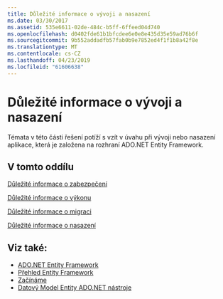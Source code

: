 ```yaml
---
title: Důležité informace o vývoji a nasazení
ms.date: 03/30/2017
ms.assetid: 535e6611-02de-484c-b5ff-6ffeed04d740
ms.openlocfilehash: d0402fde61b1bfcdee6e0e8e435d35e59ad76b6f
ms.sourcegitcommit: 9b552addadfb57fab0b9e7852ed4f1f1b8a42f8e
ms.translationtype: MT
ms.contentlocale: cs-CZ
ms.lasthandoff: 04/23/2019
ms.locfileid: "61606638"
---
```

# <a name="development-and-deployment-considerations"></a>Důležité informace o vývoji a nasazení
Témata v této části řešení potíží s vzít v úvahu při vývoji nebo nasazení aplikace, která je založena na rozhraní ADO.NET Entity Framework.  
  
## <a name="in-this-section"></a>V tomto oddílu  
 [Důležité informace o zabezpečení](../../../../../docs/framework/data/adonet/ef/security-considerations.md)  
  
 [Důležité informace o výkonu](../../../../../docs/framework/data/adonet/ef/performance-considerations.md)  
  
 [Důležité informace o migraci](../../../../../docs/framework/data/adonet/ef/migration-considerations.md)  
  
 [Důležité informace o nasazení](../../../../../docs/framework/data/adonet/ef/deployment-considerations.md)  
  
## <a name="see-also"></a>Viz také:

- [ADO.NET Entity Framework](../../../../../docs/framework/data/adonet/ef/index.md)
- [Přehled Entity Framework](../../../../../docs/framework/data/adonet/ef/overview.md)
- [Začínáme](../../../../../docs/framework/data/adonet/ef/getting-started.md)
- [Datový Model Entity ADO.NET nástroje](https://docs.microsoft.com/previous-versions/dotnet/netframework-4.0/bb399249(v=vs.100))
